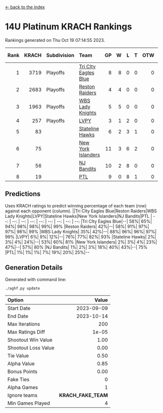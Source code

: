 [<- back to the index](readme.md)
# 14U Platinum KRACH Rankings
Rankings generated on Thu Oct 19 07:14:55 2023.

Rank|KRACH|Subdivision|Team|GP|W|L|T|OTW|OTL|SoS|Exp Wins|Win Diff
---:|---:|:---|:---|---:|---:|---:|---:|---:|---:|---:|---:|---:
1|3719|Playoffs|[Tri CIty Eagles Blue](https://gamesheetstats.com/seasons/3663/teams/140831/schedule)|8|8|0|0|0|0|65|8.8|-0.0
2|2683|Playoffs|[Reston Raiders](https://gamesheetstats.com/seasons/3663/teams/140829/schedule)|4|4|0|0|0|0|86|4.9|0.0
3|1963|Playoffs|[WBS Lady Knights](https://gamesheetstats.com/seasons/3663/teams/140825/schedule)|5|5|0|0|0|0|50|5.9|0.0
4|257|Playoffs|[LVPY](https://gamesheetstats.com/seasons/3663/teams/140820/schedule)|3|1|2|0|0|0|1624|1.9|0.0
5|83||[Stateline Hawks](https://gamesheetstats.com/seasons/3663/teams/140830/schedule)|6|2|3|1|0|0|727|3.4|0.0
6|75||[New York Islanders](https://gamesheetstats.com/seasons/3663/teams/140832/schedule)|11|3|6|2|0|0|694|4.9|0.0
7|56||[NJ Bandits](https://gamesheetstats.com/seasons/3663/teams/140828/schedule)|10|2|8|0|0|0|1640|2.9|0.0
8|19||[PTL](https://gamesheetstats.com/seasons/3663/teams/140827/schedule)|9|0|8|1|0|0|1611|1.4|0.0

## Predictions
Uses KRACH ratings to predict winning percentage of each team (row) against each opponent (column).
||Tri CIty Eagles Blue|Reston Raiders|WBS Lady Knights|LVPY|Stateline Hawks|New York Islanders|NJ Bandits|PTL
| --: | --: | --: | --: | --: | --: | --: | --: | --: 
|Tri CIty Eagles Blue|--| 58%| 65%| 94%| 98%| 98%| 99%| 99%
|Reston Raiders| 42%|--| 58%| 91%| 97%| 97%| 98%| 99%
|WBS Lady Knights| 35%| 42%|--| 88%| 96%| 96%| 97%| 99%
|LVPY|  6%|  9%| 12%|--| 76%| 77%| 82%| 93%
|Stateline Hawks|  2%|  3%|  4%| 24%|--| 53%| 60%| 81%
|New York Islanders|  2%|  3%|  4%| 23%| 47%|--| 57%| 80%
|NJ Bandits|  1%|  2%|  3%| 18%| 40%| 43%|--| 75%
|PTL|  1%|  1%|  1%|  7%| 19%| 20%| 25%|--

## Generation Details

Generated with command line:
```
./aghf.py update
```

| Option | Value |
| :----- | ----: |
| Start Date | 2023-09-09 |
| End Date | 2023-10-14 |
| Max Iterations | 200 |
| Max Ratings Diff | 1e-05 |
| Shootout Win Value | 1.00 |
| Shootout Loss Value | 0.00 |
| Tie Value | 0.50 |
| Alpha Value | 0.85 |
| Bonus Points | 0.00 |
| Fake Ties | 0 |
| Alpha Games | 1 |
| Ignore teams | __KRACH_FAKE_TEAM__ |
| Min Games Played | 4 |

